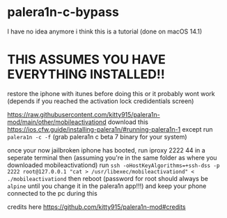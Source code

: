 # palera1n-c-bypass
I have no idea anymore i think this is a tutorial (done on macOS 14.1)

# THIS ASSUMES YOU HAVE EVERYTHING INSTALLED!!
restore the iphone with itunes before doing this or it probably wont work (depends if you reached the activation lock credidentials screen)

https://raw.githubusercontent.com/kitty915/palera1n-mod/main/other/mobileactivationd download this
https://ios.cfw.guide/installing-palera1n/#running-palera1n-1 except run `palera1n -c -f` (grab palera1n c beta 7 binary for your system)

once your now jailbroken iphone has booted, run iproxy 2222 44 in a seperate terminal then (assuming you're in the same folder as where you downloaded mobileactivationd) run `ssh -oHostKeyAlgorithms=+ssh-dss -p 2222 root@127.0.0.1 "cat > /usr/libexec/mobileactivationd" < ./mobileactivationd` then reboot (password for root should always be `alpine` until you change it in the palera1n app!!!)
and keep your phone connected to the pc during this

credits here https://github.com/kitty915/palera1n-mod#credits
